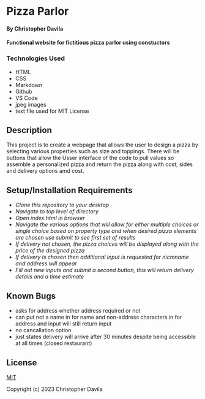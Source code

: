 # Pizza Parlor

####  By Christopher Davila

#### Functional website for fictitious pizza parlor using constuctors 

### Technologies Used

* HTML
* CSS
* Markdown
* Github
* VS Code
* jpeg images
* text file used for MIT License

## Description

This project is to create a webpage that allows the user to design a pizza by selecting various properties such as size and toppings. There will be buttons that allow the Usser interface of the code to pull values so assemble a personalized pizza and return the pizza along with cost, sides and delivery options amd cost. 

## Setup/Installation Requirements

* _Clone this repository to your desktop_
* _Navigate to top level of directory_
* _Open index.html in browser_
* _Navigate the various options that will allow for either multiple choices or single choice based on property type and when desired pizza elements are chosen use submit to see first set of results_
* _If delivery not chosen, the pizza choices will be displayed along with the price of the designed pizza_
* _If delivery is chosen then additional input is requested for nicmname and address will appear_
* _Fill out new inputs and submit a second button, this will return delivery details and a time estimate_


## Known Bugs

* asks for address whether address required or not
* can put not a name in for name and non-address characters in for address and input will still return input
* no cancallation option
* just states delivery will arrive after 30 minutes despite being accessible at all times (closed restaurant)


## License

[MIT](https://github.com/ChrisRDavila/Pizza-parlor/edit/main/LICENSE.txt)

Copyright (c) 2023 Christopher Davila